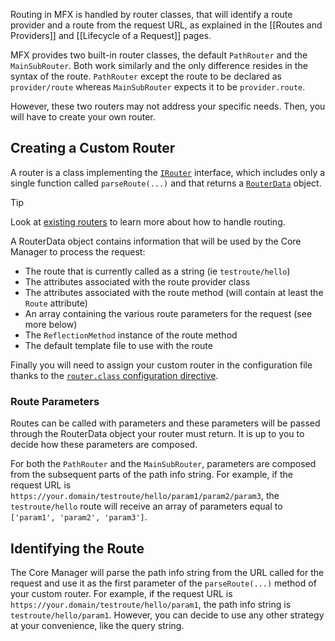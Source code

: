 Routing in MFX is handled by router classes, that will identify a route provider and a route from the request URL, as explained in the [[Routes and Providers]] and [[Lifecycle of a Request]] pages.

MFX provides two built-in router classes, the default `PathRouter` and the `MainSubRouter`. Both work similarly and the only difference resides in the syntax of the route. `PathRouter` except the route to be declared as `provider/route` whereas `MainSubRouter` expects it to be `provider.route`.

However, these two routers may not address your specific needs. Then, you will have to create your own router.

## Creating a Custom Router

A router is a class implementing the [`IRouter`](API-Routers-IRouter) interface, which includes only a single function called `parseRoute(...)` and that returns a [`RouterData`](API-Routers-RouterData) object.

> [!TIP]
> Look at [existing routers](https://github.com/chsxf/mfx/tree/main/src/chsxf/MFX/Routers) to learn more about how to handle routing.

A RouterData object contains information that will be used by the Core Manager to process the request:

- The route that is currently called as a string (ie `testroute/hello`)
- The attributes associated with the route provider class
- The attributes associated with the route method (will contain at least the `Route` attribute)
- An array containing the various route parameters for the request (see more below)
- The `ReflectionMethod` instance of the route method
- The default template file to use with the route

Finally you will need to assign your custom router in the configuration file thanks to the [`router.class` configuration directive](Configuration-Directives#routers).

### Route Parameters

Routes can be called with parameters and these parameters will be passed through the RouterData object your router must return. It is up to you to decide how these parameters are composed.

For both the `PathRouter` and the `MainSubRouter`, parameters are composed from the subsequent parts of the path info string. For example, if the request URL is `https://your.domain/testroute/hello/param1/param2/param3`, the `testroute/hello` route will receive an array of parameters equal to `['param1', 'param2', 'param3']`.

## Identifying the Route

The Core Manager will parse the path info string from the URL called for the request and use it as the first parameter of the `parseRoute(...)` method of your custom router. For example, if the request URL is `https://your.domain/testroute/hello/param1`, the path info string is `testroute/hello/param1`. However, you can decide to use any other strategy at your convenience, like the query string.
